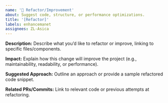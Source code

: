```yaml
---
name: '🔄 Refactor/Improvement'
about: Suggest code, structure, or performance optimizations.
title: '[Refactor]'
labels: enhancemanet
assignees: ZL-Asica
---
```


**Description:**
Describe what you’d like to refactor or improve, linking to specific files/components.

**Impact:**
Explain how this change will improve the project (e.g., maintainability, readability, or performance).

**Suggested Approach:**
Outline an approach or provide a sample refactored code snippet.

**Related PRs/Commits:**
Link to relevant code or previous attempts at refactoring.
